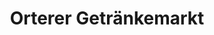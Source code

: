 ---
title: "Orterer Getränkemarkt"
url: /muenchen/orterer-getraenkemarkt-dachauer-strasse/
shop: Getränke
---